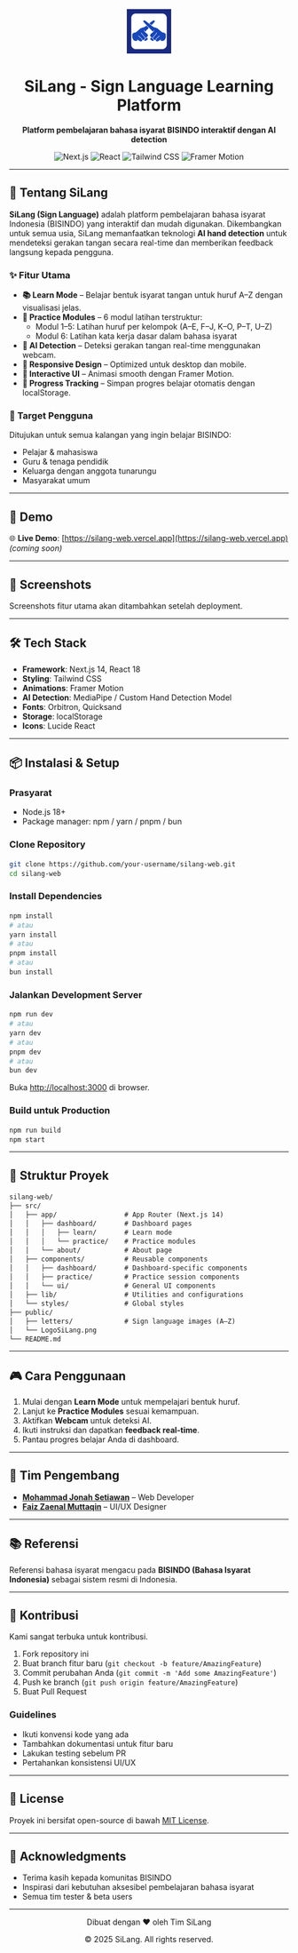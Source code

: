 <div align="center">
  <img src="public/LogoSiLang.png" alt="SiLang Logo" width="80" height="80">
  <h1>SiLang - Sign Language Learning Platform</h1>
  <p><strong>Platform pembelajaran bahasa isyarat BISINDO interaktif dengan AI detection</strong></p>
  
  ![Next.js](https://img.shields.io/badge/Next.js-14-black?style=flat-square&logo=next.js)
  ![React](https://img.shields.io/badge/React-18-blue?style=flat-square&logo=react)
  ![Tailwind CSS](https://img.shields.io/badge/Tailwind_CSS-3-06B6D4?style=flat-square&logo=tailwindcss)
  ![Framer Motion](https://img.shields.io/badge/Framer_Motion-Animation-FF6B9D?style=flat-square)
</div>

---

## 📖 Tentang SiLang

**SiLang (Sign Language)** adalah platform pembelajaran bahasa isyarat Indonesia (BISINDO) yang interaktif dan mudah digunakan. Dikembangkan untuk semua usia, SiLang memanfaatkan teknologi **AI hand detection** untuk mendeteksi gerakan tangan secara real-time dan memberikan feedback langsung kepada pengguna.

### ✨ Fitur Utama

- **📚 Learn Mode** – Belajar bentuk isyarat tangan untuk huruf A–Z dengan visualisasi jelas.  
- **🎯 Practice Modules** – 6 modul latihan terstruktur:
  - Modul 1–5: Latihan huruf per kelompok (A–E, F–J, K–O, P–T, U–Z)  
  - Modul 6: Latihan kata kerja dasar dalam bahasa isyarat  
- **🤖 AI Detection** – Deteksi gerakan tangan real-time menggunakan webcam.  
- **📱 Responsive Design** – Optimized untuk desktop dan mobile.  
- **🎨 Interactive UI** – Animasi smooth dengan Framer Motion.  
- **💾 Progress Tracking** – Simpan progres belajar otomatis dengan localStorage.  

### 🎯 Target Pengguna

Ditujukan untuk semua kalangan yang ingin belajar BISINDO:
- Pelajar & mahasiswa  
- Guru & tenaga pendidik  
- Keluarga dengan anggota tunarungu  
- Masyarakat umum  

---

## 🚀 Demo

🌐 **Live Demo**: [https://silang-web.vercel.app](https://silang-web.vercel.app) *(coming soon)*

---

## 📸 Screenshots
Screenshots fitur utama akan ditambahkan setelah deployment.

---

## 🛠️ Tech Stack

- **Framework**: Next.js 14, React 18  
- **Styling**: Tailwind CSS  
- **Animations**: Framer Motion  
- **AI Detection**: MediaPipe / Custom Hand Detection Model  
- **Fonts**: Orbitron, Quicksand  
- **Storage**: localStorage  
- **Icons**: Lucide React  

---

## 📦 Instalasi & Setup

### Prasyarat
- Node.js 18+  
- Package manager: npm / yarn / pnpm / bun  

### Clone Repository
```bash
git clone https://github.com/your-username/silang-web.git
cd silang-web
```

### Install Dependencies
```bash
npm install
# atau
yarn install
# atau
pnpm install
# atau
bun install
```

### Jalankan Development Server
```bash
npm run dev
# atau
yarn dev
# atau
pnpm dev
# atau
bun dev
```

Buka [http://localhost:3000](http://localhost:3000) di browser.

### Build untuk Production
```bash
npm run build
npm start
```

---

## 📁 Struktur Proyek

```
silang-web/
├── src/
│   ├── app/                 # App Router (Next.js 14)
│   │   ├── dashboard/       # Dashboard pages
│   │   │   ├── learn/       # Learn mode
│   │   │   └── practice/    # Practice modules
│   │   └── about/           # About page
│   ├── components/          # Reusable components
│   │   ├── dashboard/       # Dashboard-specific components
│   │   ├── practice/        # Practice session components
│   │   └── ui/              # General UI components
│   ├── lib/                 # Utilities and configurations
│   └── styles/              # Global styles
├── public/
│   ├── letters/             # Sign language images (A–Z)
│   └── LogoSiLang.png
└── README.md
```

---

## 🎮 Cara Penggunaan

1. Mulai dengan **Learn Mode** untuk mempelajari bentuk huruf.  
2. Lanjut ke **Practice Modules** sesuai kemampuan.  
3. Aktifkan **Webcam** untuk deteksi AI.  
4. Ikuti instruksi dan dapatkan **feedback real-time**.  
5. Pantau progres belajar Anda di dashboard.  

---

## 👥 Tim Pengembang

- **[Mohammad Jonah Setiawan](https://github.com/iHanzyy)** – Web Developer  
- **[Faiz Zaenal Muttaqin](https://github.com/faizaenal)** – UI/UX Designer  

---

## 📚 Referensi

Referensi bahasa isyarat mengacu pada **BISINDO (Bahasa Isyarat Indonesia)** sebagai sistem resmi di Indonesia.

---

## 🤝 Kontribusi

Kami sangat terbuka untuk kontribusi.  

1. Fork repository ini  
2. Buat branch fitur baru (`git checkout -b feature/AmazingFeature`)  
3. Commit perubahan Anda (`git commit -m 'Add some AmazingFeature'`)  
4. Push ke branch (`git push origin feature/AmazingFeature`)  
5. Buat Pull Request  

### Guidelines
- Ikuti konvensi kode yang ada  
- Tambahkan dokumentasi untuk fitur baru  
- Lakukan testing sebelum PR  
- Pertahankan konsistensi UI/UX  

---

## 📄 License

Proyek ini bersifat open-source di bawah [MIT License](LICENSE).

---

## 🙏 Acknowledgments

- Terima kasih kepada komunitas BISINDO  
- Inspirasi dari kebutuhan aksesibel pembelajaran bahasa isyarat  
- Semua tim tester & beta users  

---

<div align="center">
  <p>Dibuat dengan ❤️ oleh Tim SiLang</p>
  <p>© 2025 SiLang. All rights reserved.</p>
</div>
